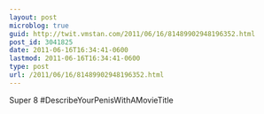 ```yaml
---
layout: post
microblog: true
guid: http://twit.vmstan.com/2011/06/16/81489902948196352.html
post_id: 3041825
date: 2011-06-16T16:34:41-0600
lastmod: 2011-06-16T16:34:41-0600
type: post
url: /2011/06/16/81489902948196352.html
---
```

Super 8 #DescribeYourPenisWithAMovieTitle
